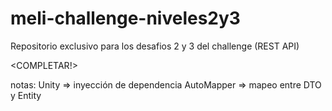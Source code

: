 # meli-challenge-niveles2y3
Repositorio exclusivo para los desafios 2 y 3 del challenge (REST API)

<COMPLETAR!>

notas:
Unity => inyección de dependencia
AutoMapper => mapeo entre DTO y Entity